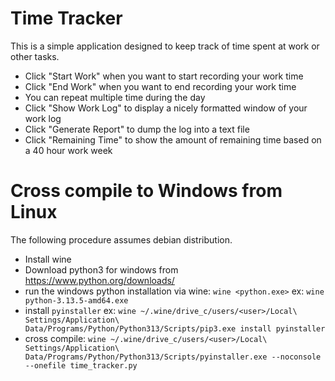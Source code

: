 # Time Tracker
This is a simple application designed to keep track of time spent at work or other tasks.

- Click "Start Work" when you want to start recording your work time
- Click "End Work" when you want to end recording  your work time
- You can repeat multiple time during the day
- Click "Show Work Log" to display a nicely formatted window of your work log
- Click "Generate Report" to dump the log into a text file
- Click "Remaining Time" to show the amount of remaining time based on a 40 hour work week

# Cross compile to Windows from Linux
The following procedure assumes debian distribution.

- Install wine
- Download python3 for windows from https://www.python.org/downloads/
- run the windows python installation via wine: `wine <python.exe>` ex: `wine python-3.13.5-amd64.exe`
- install `pyinstaller` ex: `wine ~/.wine/drive_c/users/<user>/Local\ Settings/Application\ Data/Programs/Python/Python313/Scripts/pip3.exe install pyinstaller`
- cross compile: `wine ~/.wine/drive_c/users/<user>/Local\ Settings/Application\ Data/Programs/Python/Python313/Scripts/pyinstaller.exe --noconsole --onefile time_tracker.py`
